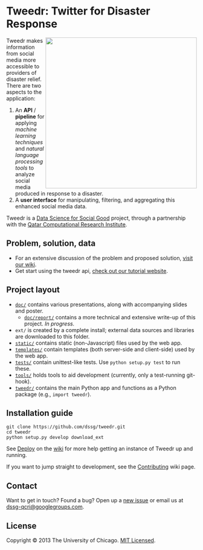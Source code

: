 # Tweedr: Twitter for Disaster Response

<a href="http://www.qcri.com/"><img src="http://dssg.io/img/partners/qcri.png" width="400" align="right"></a>

Tweedr makes information from social media more accessible to providers of disaster relief. There are two aspects to the application:

1. An **API** / **pipeline** for applying _machine learning techniques_ and _natural language processing tools_ to analyze social media produced in response to a disaster.
2. A **user interface** for manipulating, filtering, and aggregating this enhanced social media data.

Tweedr is a [Data Science for Social Good](http://dssg.io/) project, through a partnership with the [Qatar Computational Research Institute](http://qcri.qa/).

## Problem, solution, data

* For an extensive discussion of the problem and proposed solution, [visit our wiki](https://github.com/dssg/tweedr/wiki).
* Get start using the tweedr api, [check out our tutorial website](http://tokens.qcri.dssg.io/tweedrtutorial/).


## Project layout

* [`doc/`](doc) contains various presentations, along with accompanying slides and poster.
    + [`doc/report/`](doc/report) contains a more technical and extensive write-up of this project. _In progress._
* `ext/` is created by a complete install; external data sources and libraries are downloaded to this folder.
* [`static/`](static) contains static (non-Javascript) files used by the web app.
* [`templates/`](templates) contain templates (both server-side and client-side) used by the web app.
* [`tests/`](tests) contain unittest-like tests. Use `python setup.py test` to run these.
* [`tools/`](tools) holds tools to aid development (currently, only a test-running git-hook).
* [`tweedr/`](tweedr) contains the main Python app and functions as a Python package (e.g., `import tweedr`).


## Installation guide

    git clone https://github.com/dssg/tweedr.git
    cd tweedr
    python setup.py develop download_ext

See [Deploy](https://github.com/dssg/tweedr/wiki/Deploy) on the [wiki](https://github.com/dssg/tweedr/wiki) for more help getting an instance of Tweedr up and running.

If you want to jump straight to development, see the [Contributing](https://github.com/dssg/tweedr/wiki/Contributing) wiki page.


## Contact

Want to get in touch? Found a bug? Open up a [new issue](https://github.com/dssg/tweedr/issues/new) or email us at [dssg-qcri@googlegroups.com](mailto:dssg-qcri@googlegroups.com).


## License

Copyright © 2013 The University of Chicago. [MIT Licensed](LICENSE).
